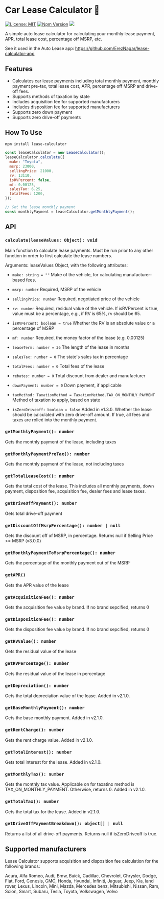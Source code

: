 # Car Lease Calculator :red_car:

[![License: MIT](https://img.shields.io/badge/License-MIT-blue.svg)](https://opensource.org/licenses/MIT)
[![Npm Version](https://img.shields.io/npm/v/lease-calculator?color=blue&logo=npm-version)](https://www.npmjs.com/package/lease-calculator)
![](https://github.com/ErezNagar/lease-calculator/workflows/Tests/badge.svg)

A simple auto lease calculator for calculating your monthly lease payment, APR, total lease cost, percentage off MSRP, etc.

See it used in the Auto Lease app: https://github.com/ErezNagar/lease-calculator-app

## Features

- Calculates car lease payments including total monthly payment, monthly payment pre-tax, total lease cost, APR, percentage off MSRP and drive-off fees.
- Supports methods of taxation by state
- Includes acquisition fee for supported manufacturers
- Includes disposition fee for supported manufacturers
- Supports zero down payment
- Supports zero drive-off payments

## How To Use

```bash
npm install lease-calculator
```

```javascript
const leaseCalculator = new LeaseCalculator();
leaseCalculator.calculate({
  make: "Toyota",
  msrp: 23000,
  sellingPrice: 21000,
  rv: 13110,
  isRVPercent: false,
  mf: 0.00125,
  salesTax: 6.25,
  totalFees: 1200,
});

// Get the lease monthly payment
const monthlyPayment = leaseCalculator.getMonthlyPayment();
```

## API

### `calculate(leaseValues: Object): void`

Main function to calculate lease payments. Must be run prior to any other function in order to first calculate the lease numbers.

Arguments:
leaseValues Object, with the following attributes:

- `make: string = ""`
  Make of the vehicle, for calculating manufacturer-based fees.

- `msrp: number`
  Required, MSRP of the vehicle

- `sellingPrice: number`
  Required, negotiated price of the vehicle

- `rv: number`
  Required, residual value of the vehicle. If isRVPercent is true, value must be a percentage, e.g., if RV is 65%, rv should be 65.

- `isRVPercent: boolean = true`
  Whether the RV is an absolute value or a percentage of MSRP

- `mf: number`
  Required, the money factor of the lease (e.g. 0.00125)

- `leaseTerm: number = 36`
  The length of the lease in months

- `salesTax: number = 0`
  The state's sales tax in percentage

- `totalFees: number = 0`
  Total fees of the lease

- `rebates: number = 0`
  Total discount from dealer and manufacturer

- `downPayment: number = 0`
  Down payment, if applicable

- `taxMethod: TaxationMethod = TaxationMethod.TAX_ON_MONTHLY_PAYMENT`
  Method of taxation to apply, based on state

- `isZeroDriveoff: boolean = false`
  Added in v1.3.0. Whether the lease should be calculated with zero drive-off amount. If true, all fees and taxes are rolled into the monthly payment.

### `getMonthlyPayment(): number`

Gets the monthly payment of the lease, including taxes

### `getMonthlyPaymentPreTax(): number`

Gets the monthly payment of the lease, not including taxes

### `getTotalLeaseCost(): number`

Gets the total cost of the lease. This includes all monthly payments, down payment, disposition fee, acquisition fee, dealer fees and lease taxes.

### `getDriveOffPayment(): number`

Gets total drive-off payment

### `getDiscountOffMsrpPercentage(): number | null`

Gets the discount off of MSRP, in percentage. Returns null if Selling Price >= MSRP (v3.0.0)

### `getMonthlyPaymentToMsrpPercentage(): number`

Gets the percentage of the monthly payment out of the MSRP

### `getAPR()`

Gets the APR value of the lease

### `getAcquisitionFee(): number`

Gets the acquisition fee value by brand. If no brand sepcified, returns 0

### `getDispositionFee(): number`

Gets the disposition fee value by brand. If no brand sepcified, returns 0

### `getRVValue(): number`

Gets the residual value of the lease

### `getRVPercentage(): number`

Gets the residual value of the lease in percentage

### `getDepreciation(): number`

Gets the total depreciation value of the lease. Added in v2.1.0.

### `getBaseMonthlyPayment(): number`

Gets the base monthly payment. Added in v2.1.0.

### `getRentCharge(): number`

Gets the rent charge value. Added in v2.1.0.

### `getTotalInterest(): number`

Gets total interest for the lease. Added in v2.1.0.

### `getMonthlyTax(): number`

Gets the monthly tax value. Applicable on for taxatino method is TAX_ON_MONTHLY_PAYMENT. Otherwise, returns 0. Added in v2.1.0.

### `getTotalTax(): number`

Gets the total tax for the lease. Added in v2.1.0.

### `getDriveOffPaymentBreakdown(): object[] | null`

Returns a list of all drive-off payments. Returns null if isZeroDriveoff is true.

## Supported manufacturers

Lease Calculator supports acquisition and disposition fee calculation for the following brands:

Acura, Alfa Romeo, Audi, Bmw, Buick, Cadillac, Chevrolet, Chrysler, Dodge, Fiat, Ford, Genesis, GMC, Honda, Hyundai, Infiniti, Jaguar, Jeep, Kia, land rover, Lexus, Lincoln, Mini, Mazda, Mercedes benz, Mitsubishi, Nissan, Ram, Scion, Smart, Subaru, Tesla, Toyota, Volkswagen, Volvo
